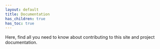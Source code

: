 ```yaml
---
layout: default
title: Documentation
has_children: true
has_toc: true
---
```


Here, find all you need to know about contributing to this site and project documentation.